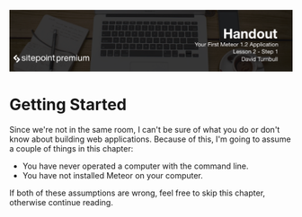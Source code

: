 ![](Your_First_Meteor_Application_handouts/headings/2.1.png)

# Getting Started

Since we're not in the same room, I can't be sure of what you do or don't know about building web applications. Because of this, I'm going to assume a couple of things in this chapter:

* You have never operated a computer with the command line.
* You have not installed Meteor on your computer.

If both of these assumptions are wrong, feel free to skip this chapter, otherwise continue reading.
